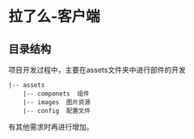 # 拉了么-客户端

## 目录结构


项目开发过程中，主要在assets文件夹中进行部件的开发


```
|-- assets
    |-- componets  组件
    |-- images  图片资源
    |-- config  配置文件
```

有其他需求时再进行增加。



